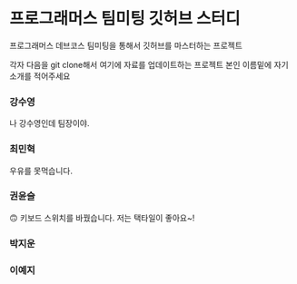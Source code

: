 # 프로그래머스 팀미팅 깃허브 스터디

프로그래머스 데브코스 팀미팅을 통해서 깃허브를 마스터하는 프로젝트

각자 다음을 git clone해서 여기에 자료를 업데이트하는 프로젝트
본인 이름밑에 자기 소개를 적어주세요

### 강수영

나 강수영인데 팀장이야.

### 최민혁

우유를 못먹습니다.

### 권윤슬

🙃 키보드 스위치를 바꿨습니다. 저는 택타일이 좋아요~!

### 박지운

### 이예지
